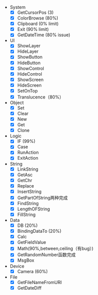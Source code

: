 - System
  - [x] GetCursorPos (3)
  - [x] ColorBrowse (80%)
  - [x] Clipboard (0% limit)
  - [x] Exit (90% limit)
  - [x] GetDateTime (80% issue)
- UI
  - [x] ShowLayer
  - [x] HideLayer
  - [x] ShowButton
  - [x] HideButton
  - [x] ShowControl
  - [x] HideControl
  - [x] ShowScreen
  - [x] HideScreen
  - [x] SetOnTop
  - [x] Translucence（80%）
- Object
  - [x] Set
  - [x] Clear
  - [x] New
  - [x] Get
  - [x] Clone
- Logic
  - [x] IF (99%)
  - [x] Case
  - [x] RunAction
  - [x] ExitAction
- String
  - [x] LinkString
  - [x] GetAsc
  - [x] GetChr
  - [x] Replace
  - [x] InsertString
  - [x] GetPartOfString两种完成
  - [x] FindString
  - [x] LengthOFString
  - [x] FillString
- Data
  - [x] DB (20%)
  - [x] BindingDataTo (20%)
  - [x] Calc
  - [x] GetFieldValue
  - [x] Math(90%,between,ceiling（有bug）)
  - [x] GetRandomNumber函数完成
  - [x] MsgBox
- Device
  - [x] Camera (60%)
- File
  - [x] GetFileNameFromURI
  - [x] GetDateDiff
